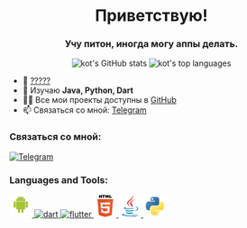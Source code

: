 

<h1 align="center">Приветствую!</h1>
<h3 align="center">Учу питон, иногда могу аппы делать.</h3>

<p align="center">
  <img height="180em" src="https://github-readme-stats.vercel.app/api?username=KOTBCTAKAHE&show_icons=true&theme=tokyonight&count_private=true" alt="kot's GitHub stats" />
  <img height="180em" src="https://github-readme-stats.vercel.app/api/top-langs/?username=KOTBCTAKAHE&layout=compact&theme=tokyonight" alt="kot's top languages" />
</p>

- 🔭  [?????](https://youtu.be/dQw4w9WgXcQ)
- 🌱 Изучаю **Java, Python, Dart**
- 👨‍💻 Все мои проекты доступны в [GitHub](https://github.com/KOTBCTAKAHE/)
- 📫 Связаться со мной: [Telegram](https://t.me/m/Shs0U1eVMGYx)

<h3 align="left">Связаться со мной:</h3>
<p align="left">
  <a href="https://t.me/m/Shs0U1eVMGYx"><img src="https://img.shields.io/badge/Telegram-2CA5E0?style=for-the-badge&logo=telegram&logoColor=white" alt="Telegram"></a>
</p>

<h3 align="left">Languages and Tools:</h3>
<p align="left">
  <a href="https://developer.android.com" target="_blank" rel="noreferrer"> 
    <img src="https://raw.githubusercontent.com/devicons/devicon/master/icons/android/android-original-wordmark.svg" alt="android" width="40" height="40"/> 
  </a> 
  <a href="https://dart.dev" target="_blank" rel="noreferrer"> 
    <img src="https://www.vectorlogo.zone/logos/dartlang/dartlang-icon.svg" alt="dart" width="40" height="40"/> 
  </a> 
  <a href="https://flutter.dev" target="_blank" rel="noreferrer"> 
    <img src="https://www.vectorlogo.zone/logos/flutterio/flutterio-icon.svg" alt="flutter" width="40" height="40"/> 
  </a> 
  <a href="https://www.w3.org/html/" target="_blank" rel="noreferrer"> 
    <img src="https://raw.githubusercontent.com/devicons/devicon/master/icons/html5/html5-original-wordmark.svg" alt="html5" width="40" height="40"/> 
  </a> 
  <a href="https://www.java.com" target="_blank" rel="noreferrer"> 
    <img src="https://raw.githubusercontent.com/devicons/devicon/master/icons/java/java-original.svg" alt="java" width="40" height="40"/> 
  </a> 
  <a href="https://www.python.org" target="_blank" rel="noreferrer"> 
    <img src="https://raw.githubusercontent.com/devicons/devicon/master/icons/python/python-original.svg" alt="python" width="40" height="40"/> 
  </a>
</p>
